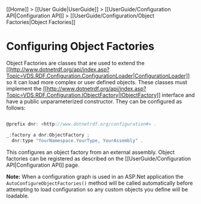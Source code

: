 [[Home]] > [[User Guide|UserGuide]] > [[UserGuide/Configuration API|Configuration API]] > [[UserGuide/Configuration/Object Factories|Object Factories]]

# Configuring Object Factories 

Object Factories are classes that are used to extend the [[http://www.dotnetrdf.org/api/index.asp?Topic=VDS.RDF.Configuration.ConfigurationLoader|ConfigurationLoader]] so it can load more complex or user defined objects. These classes must implement the [[http://www.dotnetrdf.org/api/index.asp?Topic=VDS.RDF.Configuration.IObjectFactory|IObjectFactory]] interface and have a public unparameterized constructor. They can be configured as follows:

```csharp

@prefix dnr: <http://www.dotnetrdf.org/configuration#> .

_:factory a dnr:ObjectFactory ;
  dnr:type "YourNamespace.YourType, YourAssembly" .
```

This configures an object factory from an external assembly. Object factories can be registered as described on the [[UserGuide/Configuration API|Configuration API]] page.

**Note:** When a configuration graph is used in an ASP.Net application the `AutoConfigureObjectFactories()` method will be called automatically before attempting to load configuration so any custom objects you define will be loadable.